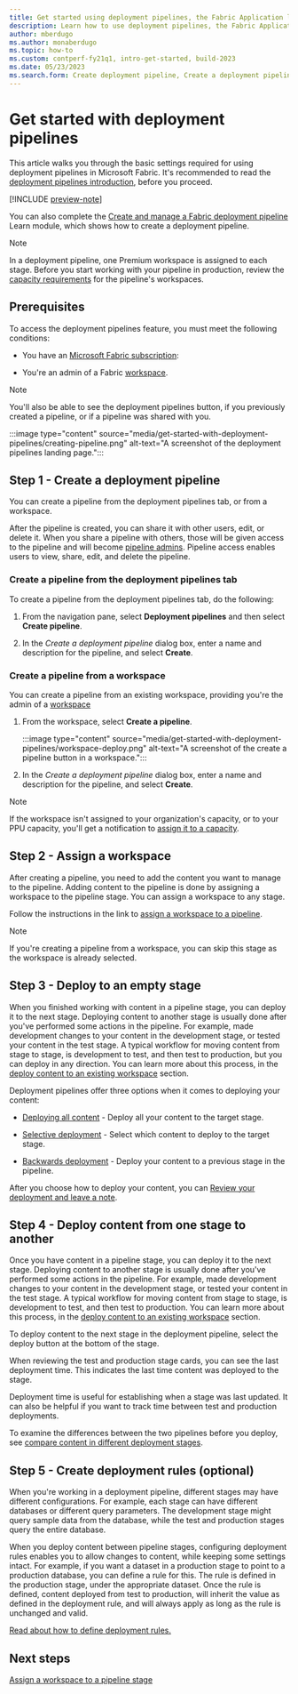 ```yaml
---
title: Get started using deployment pipelines, the Fabric Application lifecycle management (ALM) tool
description: Learn how to use deployment pipelines, the Fabric Application lifecycle management (ALM) tool
author: mberdugo
ms.author: monaberdugo
ms.topic: how-to
ms.custom: contperf-fy21q1, intro-get-started, build-2023
ms.date: 05/23/2023
ms.search.form: Create deployment pipeline, Create a deployment pipeline, Introduction to Deployment pipelines
---
```


# Get started with deployment pipelines

This article walks you through the basic settings required for using deployment pipelines in Microsoft Fabric. It's recommended to read the [deployment pipelines introduction](intro-to-deployment-pipelines.md), before you proceed.

[!INCLUDE [preview-note](../../includes/preview-note.md)]

You can also complete the [Create and manage a Fabric deployment pipeline](/training/modules/power-bi-deployment-pipelines) Learn module, which shows how to create a deployment pipeline.

>[!NOTE]
>In a deployment pipeline, one Premium workspace is assigned to each stage. Before you start working with your pipeline in production, review the [capacity requirements](../faq.md#what-type-of-capacity-do-i-need) for the pipeline's workspaces.

## Prerequisites

To access the deployment pipelines feature, you must meet the following conditions:

* You have an [Microsoft Fabric subscription](../../enterprise/licenses.md):

* You're an admin of a Fabric [workspace](../../get-started/create-workspaces.md).

>[!NOTE]
> You'll also be able to see the deployment pipelines button, if you previously created a pipeline, or if a pipeline was shared with you.

:::image type="content" source="media/get-started-with-deployment-pipelines/creating-pipeline.png" alt-text="A screenshot of the deployment pipelines landing page.":::

## Step 1 - Create a deployment pipeline

You can create a pipeline from the deployment pipelines tab, or from a workspace.

After the pipeline is created, you can share it with other users, edit, or delete it. When you share a pipeline with others, those will be given access to the pipeline and will become [pipeline admins](understand-the-deployment-process.md#permissions). Pipeline access enables users to view, share, edit, and delete the pipeline.

### Create a pipeline from the deployment pipelines tab

To create a pipeline from the deployment pipelines tab, do the following:

1. From the navigation pane, select **Deployment pipelines** and then select **Create pipeline**.

2. In the *Create a deployment pipeline* dialog box, enter a name and description for the pipeline, and select **Create**.

### Create a pipeline from a workspace

You can create a pipeline from an existing workspace, providing you're the admin of a [workspace](../../get-started/create-workspaces.md)

1. From the workspace, select **Create a pipeline**.

    :::image type="content" source="media/get-started-with-deployment-pipelines/workspace-deploy.png" alt-text="A screenshot of the create a pipeline button in a workspace.":::

2. In the *Create a deployment pipeline* dialog box, enter a name and description for the pipeline, and select **Create**.

>[!NOTE]
>If the workspace isn't assigned to your organization's capacity, or to your PPU capacity, you'll get a notification to [assign it to a capacity](/power-bi/enterprise/service-admin-premium-manage.md#assign-a-workspace-to-a-capacity).  

## Step 2 - Assign a workspace

After creating a pipeline, you need to add the content you want to manage to the pipeline. Adding content to the pipeline is done by assigning a workspace to the pipeline stage. You can assign a workspace to any stage.

Follow the instructions in the link to [assign a workspace to a pipeline](assign-pipeline.md#assign-a-workspace-to-any-vacant-pipeline-stage).

>[!NOTE]
>If you're creating a pipeline from a workspace, you can skip this stage as the workspace is already selected.

## Step 3 - Deploy to an empty stage

When you finished working with content in a pipeline stage, you can deploy it to the next stage. Deploying content to another stage is usually done after you've performed some actions in the pipeline. For example, made development changes to your content in the development stage, or tested your content in the test stage. A typical workflow for moving content from stage to stage, is development to test, and then test to production, but you can deploy in any direction. You can learn more about this process, in the [deploy content to an existing workspace](understand-the-deployment-process.md#deploy-content-to-an-existing-workspace) section.

Deployment pipelines offer three options when it comes to deploying your content:

* [Deploying all content](deploy-content.md#deploy-all-content) - Deploy all your content to the target stage.

* [Selective deployment](deploy-content.md#selective-deployment) - Select which content to deploy to the target stage.

* [Backwards deployment](deploy-content.md#backwards-deployment) - Deploy your content to a previous stage in the pipeline.

After you choose how to deploy your content, you can [Review your deployment and leave a note](deploy-content.md#review-your-deployment-and-leave-a-note).

## Step 4 - Deploy content from one stage to another

Once you have content in a pipeline stage, you can deploy it to the next stage. Deploying content to another stage is usually done after you've performed some actions in the pipeline. For example, made development changes to your content in the development stage, or tested your content in the test stage. A typical workflow for moving content from stage to stage, is development to test, and then test to production. You can learn more about this process, in the [deploy content to an existing workspace](understand-the-deployment-process.md#deploy-content-to-an-existing-workspace) section.

To deploy content to the next stage in the deployment pipeline, select the deploy button at the bottom of the stage.

When reviewing the test and production stage cards, you can see the last deployment time. This indicates the last time content was deployed to the stage.

Deployment time is useful for establishing when a stage was last updated. It can also be helpful if you want to track time between test and production deployments.

To examine the differences between the two pipelines before you deploy, see [compare content in different deployment stages](./compare-pipeline-content.md).

## Step 5 - Create deployment rules (optional)

When you're working in a deployment pipeline, different stages may have different configurations. For example, each stage can have different databases or different query parameters. The development stage might query sample data from the database, while the test and production stages query the entire database.

When you deploy content between pipeline stages, configuring deployment rules enables you to allow changes to content, while keeping some settings intact. For example, if you want a dataset in a production stage to point to a production database, you can define a rule for this. The rule is defined in the production stage, under the appropriate dataset. Once the rule is defined, content deployed from test to production, will inherit the value as defined in the deployment rule, and will always apply as long as the rule is unchanged and valid.

[Read about how to define deployment rules.](create-rules.md)

## Next steps

[Assign a workspace to a pipeline stage](assign-pipeline.md)
